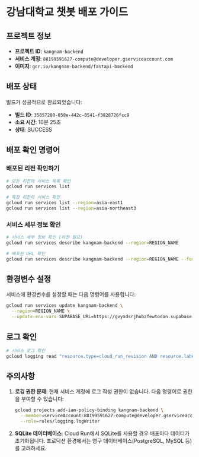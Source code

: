 # 강남대학교 챗봇 배포 가이드

## 프로젝트 정보

- **프로젝트 ID**: `kangnam-backend`
- **서비스 계정**: `88199591627-compute@developer.gserviceaccount.com`
- **이미지**: `gcr.io/kangnam-backend/fastapi-backend`

## 배포 상태

빌드가 성공적으로 완료되었습니다:
- **빌드 ID**: `35857200-058e-442c-8541-f3828726fcc9`
- **소요 시간**: 10분 25초
- **상태**: SUCCESS

## 배포 확인 명령어

### 배포된 리전 확인하기
```bash
# 모든 리전의 서비스 목록 확인
gcloud run services list

# 특정 리전의 서비스 확인
gcloud run services list --region=asia-east1
gcloud run services list --region=asia-northeast3
```

### 서비스 세부 정보 확인
```bash
# 서비스 세부 정보 확인 (리전 필요)
gcloud run services describe kangnam-backend --region=REGION_NAME

# 배포된 URL 확인
gcloud run services describe kangnam-backend --region=REGION_NAME --format="value(status.url)"
```

## 환경변수 설정

서비스에 환경변수를 설정할 때는 다음 명령어를 사용합니다:
```bash
gcloud run services update kangnam-backend \
  --region=REGION_NAME \
  --update-env-vars SUPABASE_URL=https://gvyxdsrjhubzfewtodan.supabase.co,SUPABASE_KEY=eyJhbGciOiJIUzI1NiIsInR5cCI6IkpXVCJ9.eyJpc3MiOiJzdXBhYmFzZSIsInJlZiI6Imd2eXhkc3JqaHViemZld3RvZGFuIiwicm9sZSI6ImFub24iLCJpYXQiOjE3NDY2MzMxODEsImV4cCI6MjA2MjIwOTE4MX0.cPIX14jA0z0Y7hZaa4CCteuedAw4Jan5Ck8Vyci7sAo,GOOGLE_API_KEY=AIzaSyBTFbN8a9clizv4u1Us1wE_1o8kRsuJ24Y,DATABASE_URL=sqlite:///data/kangnam_chatbot.db
```

## 로그 확인

```bash
# 서비스 로그 확인
gcloud logging read "resource.type=cloud_run_revision AND resource.labels.service_name=kangnam-backend" --limit=10
```

## 주의사항

1. **로깅 권한 문제**: 현재 서비스 계정에 로그 작성 권한이 없습니다. 다음 명령어로 권한을 부여할 수 있습니다:
   ```bash
   gcloud projects add-iam-policy-binding kangnam-backend \
     --member=serviceAccount:88199591627-compute@developer.gserviceaccount.com \
     --role=roles/logging.logWriter
   ```

2. **SQLite 데이터베이스**: Cloud Run에서 SQLite를 사용할 경우 배포마다 데이터가 초기화됩니다. 프로덕션 환경에서는 영구 데이터베이스(PostgreSQL, MySQL 등)를 고려하세요. 